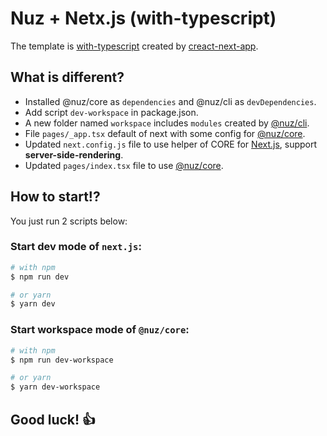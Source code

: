 # Nuz + Netx.js (with-typescript)

The template is [with-typescript](https://github.com/zeit/next.js/tree/canary/examples/with-typescript) created by [creact-next-app](https://github.com/zeit/next.js).

## What is different?

- Installed @nuz/core as `dependencies` and @nuz/cli as `devDependencies`.
- Add script `dev-workspace` in package.json.
- A new folder named `workspace` includes `modules` created by [@nuz/cli](https://github.com/lamhieu-vk/nuz/tree/master/packages/nuz-cli).
- File `pages/_app.tsx` default of next with some config for [@nuz/core](https://github.com/lamhieu-vk/nuz/tree/master/packages/nuz-core).
- Updated `next.config.js` file to use helper of CORE for [Next.js](https://github.com/zeit/next.js), support **server-side-rendering**.
- Updated `pages/index.tsx` file to use [@nuz/core](https://github.com/lamhieu-vk/nuz/tree/master/packages/nuz-core).

## How to start!?

You just run 2 scripts below:

### Start dev mode of `next.js`:
```sh
# with npm
$ npm run dev

# or yarn
$ yarn dev
```

### Start workspace mode of `@nuz/core`:
```sh
# with npm
$ npm run dev-workspace

# or yarn
$ yarn dev-workspace
```

## Good luck! 👍

